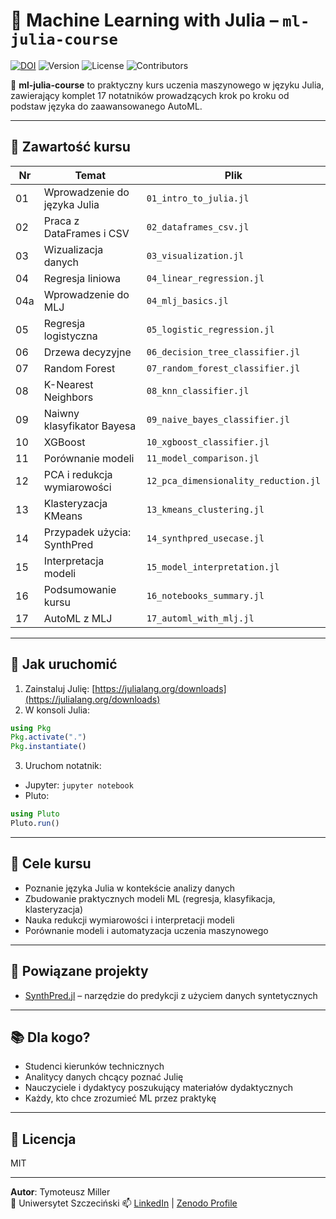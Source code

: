 # 🧠 Machine Learning with Julia – `ml-julia-course`

[![DOI](https://zenodo.org/badge/955290469.svg)](https://doi.org/10.5281/zenodo.15100006)
![Version](https://img.shields.io/github/v/release/TyMill/ml-julia-course)
![License](https://img.shields.io/github/license/TyMill/ml-julia-course)
![Contributors](https://img.shields.io/github/contributors/TyMill/ml-julia-course)




📘 **ml-julia-course** to praktyczny kurs uczenia maszynowego w języku Julia, zawierający komplet 17 notatników prowadzących krok po kroku od podstaw języka do zaawansowanego AutoML.

---

## 📂 Zawartość kursu

| Nr | Temat | Plik |
|----|-------|------|
| 01 | Wprowadzenie do języka Julia | `01_intro_to_julia.jl` |
| 02 | Praca z DataFrames i CSV | `02_dataframes_csv.jl` |
| 03 | Wizualizacja danych | `03_visualization.jl` |
| 04 | Regresja liniowa | `04_linear_regression.jl` |
| 04a | Wprowadzenie do MLJ | `04_mlj_basics.jl` |
| 05 | Regresja logistyczna | `05_logistic_regression.jl` |
| 06 | Drzewa decyzyjne | `06_decision_tree_classifier.jl` |
| 07 | Random Forest | `07_random_forest_classifier.jl` |
| 08 | K-Nearest Neighbors | `08_knn_classifier.jl` |
| 09 | Naiwny klasyfikator Bayesa | `09_naive_bayes_classifier.jl` |
| 10 | XGBoost | `10_xgboost_classifier.jl` |
| 11 | Porównanie modeli | `11_model_comparison.jl` |
| 12 | PCA i redukcja wymiarowości | `12_pca_dimensionality_reduction.jl` |
| 13 | Klasteryzacja KMeans | `13_kmeans_clustering.jl` |
| 14 | Przypadek użycia: SynthPred | `14_synthpred_usecase.jl` |
| 15 | Interpretacja modeli | `15_model_interpretation.jl` |
| 16 | Podsumowanie kursu | `16_notebooks_summary.jl` |
| 17 | AutoML z MLJ | `17_automl_with_mlj.jl` |

---

## 🚀 Jak uruchomić

1. Zainstaluj Julię: [https://julialang.org/downloads](https://julialang.org/downloads)
2. W konsoli Julia:

```julia
using Pkg
Pkg.activate(".")
Pkg.instantiate()
```

3. Uruchom notatnik:

- Jupyter: `jupyter notebook`
- Pluto:  
```julia
using Pluto
Pluto.run()
```

---

## 🎯 Cele kursu

- Poznanie języka Julia w kontekście analizy danych
- Zbudowanie praktycznych modeli ML (regresja, klasyfikacja, klasteryzacja)
- Nauka redukcji wymiarowości i interpretacji modeli
- Porównanie modeli i automatyzacja uczenia maszynowego

---

## 🔗 Powiązane projekty

- [SynthPred.jl](https://github.com/TyMill/SynthPred) – narzędzie do predykcji z użyciem danych syntetycznych

---

## 📚 Dla kogo?

- Studenci kierunków technicznych
- Analitycy danych chcący poznać Julię
- Nauczyciele i dydaktycy poszukujący materiałów dydaktycznych
- Każdy, kto chce zrozumieć ML przez praktykę

---

## 📜 Licencja

MIT

---

**Autor**: Tymoteusz Miller  
📍 Uniwersytet Szczeciński
📫 [LinkedIn](https://www.linkedin.com/in/tymoteuszmiller) | [Zenodo Profile](https://zenodo.org/search?page=1&size=20&q=TyMill)
